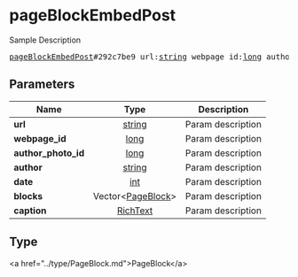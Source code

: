# pageBlockEmbedPost

Sample Description

<pre>
<a href="../constructor/pageBlockEmbedPost.md">pageBlockEmbedPost</a>#292c7be9 url:<a href="../type/string.md">string</a> webpage_id:<a href="../type/long.md">long</a> author_photo_id:<a href="../type/long.md">long</a> author:<a href="../type/string.md">string</a> date:<a href="../type/int.md">int</a> blocks:Vector&lt;<a href="../type/PageBlock.md">PageBlock</a>&gt; caption:<a href="../type/RichText.md">RichText</a> = <a href="../type/PageBlock.md">PageBlock</a>;
</pre>

## Parameters

| Name | Type | Description |
|------|:----:|-------------|
| **url** | <a href="../type/string.md">string</a> | Param description |
| **webpage_id** | <a href="../type/long.md">long</a> | Param description |
| **author_photo_id** | <a href="../type/long.md">long</a> | Param description |
| **author** | <a href="../type/string.md">string</a> | Param description |
| **date** | <a href="../type/int.md">int</a> | Param description |
| **blocks** | Vector&lt;<a href="../type/PageBlock.md">PageBlock</a>&gt; | Param description |
| **caption** | <a href="../type/RichText.md">RichText</a> | Param description |

## Type

&lt;a href=&#34;../type/PageBlock.md&#34;&gt;PageBlock&lt;/a&gt;

